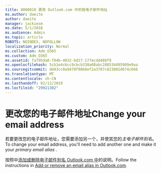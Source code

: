 ```yaml
---
title: 8000010 更改 Outlook.com 中的我电子邮件地址
ms.author: daeite
author: daeite
manager: jackiesm
ms.date: 5/1/2018
ms.audience: Admin
ms.topic: article
ROBOTS: NOINDEX, NOFOLLOW
localization_priority: Normal
ms.collection: Adm_O365
ms.custom: Adm_O365
ms.assetid: fa795da0-f04b-4032-bd27-177ecdd488f9
ms.openlocfilehash: 5cb1e4c6cc9cbcb338a68abc288534495909e9aa
ms.sourcegitcommit: dd43cc0a9470f98b8ef2a3787c823801d674c666
ms.translationtype: MT
ms.contentlocale: zh-CN
ms.lasthandoff: 02/12/2019
ms.locfileid: "29921302"
---
```

# <a name="change-your-email-address"></a><span data-ttu-id="38dd8-102">更改您的电子邮件地址</span><span class="sxs-lookup"><span data-stu-id="38dd8-102">Change your email address</span></span>

<span data-ttu-id="38dd8-103">若要更改您的电子邮件地址，您需要添加另一个，并使其您的*主电子邮件别名*。</span><span class="sxs-lookup"><span data-stu-id="38dd8-103">To change your email address, you'll need to add another one and make it your  *primary email alias*  .</span></span> 
  
<span data-ttu-id="38dd8-104">按照中[添加或删除电子邮件别名 Outlook.com 中](https://go.microsoft.com/fwlink/p/?linkid=873115)的说明。</span><span class="sxs-lookup"><span data-stu-id="38dd8-104">Follow the instructions in [Add or remove an email alias in Outlook.com](https://go.microsoft.com/fwlink/p/?linkid=873115).</span></span>
  

